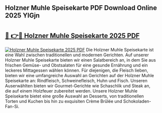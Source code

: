 ## Holzner Muhle Speisekarte PDF Download Online 2025 YIGjn

# <h2><a href="http://gc5hid.nevu.top/?p=Holzner+Muhle+Speisekarte">🔗 👉🔴 Holzner Muhle Speisekarte 2025 PDF</a></h2>

[![Holzner Muhle Speisekarte 2025 PDF](https://i.imgur.com/dBaPXMq.png)](http://gc5hid.nevu.top/?p=Holzner+Muhle+Speisekarte)
Die Holzner Muhle Speisekarte ist eine Wahl zwischen traditionellen und modernen Gerichten. Auf unserer Holzner Muhle Speisekarte bieten wir einen Salatbereich an, in dem Sie aus frischen Gemüse- und Obstsalaten für eine gesunde Ernährung und ein leckeres Mittagessen wählen können. Für diejenigen, die Fleisch lieben, bieten wir eine umfangreiche Auswahl an Gerichten auf der Holzner Muhle Speisekarte an: Rindfleisch, Schweinefleisch, Huhn und Fisch. Unseren Auserwählten bieten wir Gourmet-Gerichte wie Schaschlik und Steak an, die auf einem Holzfeuer zubereitet werden. Unsere Holzner Muhle Speisekarte bietet eine große Auswahl an Desserts, von traditionellen Torten und Kuchen bis hin zu exquisiten Crème Brûlée und Schokoladen-Fan-Si.
